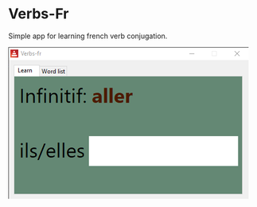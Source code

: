 # Verbs-Fr
Simple app for learning french verb conjugation.

![screen recording](/screenshots/screenshot.gif?raw=true")
